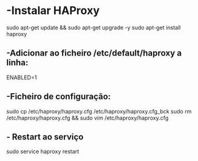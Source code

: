 # -Instalar HAProxy
sudo apt-get update && sudo apt-get upgrade -y
sudo apt-get install haproxy

## -Adicionar ao ficheiro /etc/default/haproxy a linha:
ENABLED=1 


## -Ficheiro de configuração:
sudo cp /etc/haproxy/haproxy.cfg /etc/haproxy/haproxy.cfg_bck
sudo rm /etc/haproxy/haproxy.cfg && sudo vim /etc/haproxy/haproxy.cfg


## - Restart ao serviço
sudo service haproxy restart
